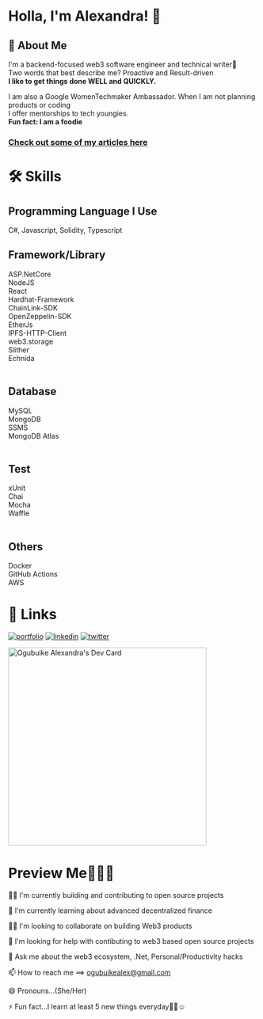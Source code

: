 # Holla, I'm Alexandra! 👋

## 🚀 About Me
I'm a backend-focused web3 software engineer and technical writer🙂<br />
Two words that best describe me? Proactive and Result-driven <br /> 
**I like to get things done WELL and QUICKLY.**


I am also a Google WomenTechmaker Ambassador. When I am not planning products or coding<br />
I offer mentorships to tech youngies.<br />
**Fun fact: I am a foodie**
### [Check out some of my articles here](https://medium.com/@ogubuikealex)

# 🛠 Skills

## Programming Language I Use
C#, Javascript, Solidity, Typescript<br />

## Framework/Library
ASP.NetCore <br /> 
NodeJS <br />
React <br />
Hardhat-Framework <br />
ChainLink-SDK <br />
OpenZeppelin-SDK <br />
EtherJs<br />
IPFS-HTTP-Client <br />
web3.storage <br />
Slither <br />
Echnida <br />
<br />

## Database
MySQL <br />
MongoDB <br />
SSMS <br />
MongoDB Atlas <br />
<br />

## Test
xUnit <br />
Chai <br />
Mocha <br />
Waffle <br />
<br />

## Others
Docker <br />
GitHub Actions <br />
AWS <br />

# 🔗 Links
[![portfolio](https://img.shields.io/badge/my_portfolio-000?style=for-the-badge&logo=ko-fi&logoColor=white)]() 
[![linkedin](https://img.shields.io/badge/linkedin-0A66C2?style=for-the-badge&logo=linkedin&logoColor=white)](https://www.linkedin.com/in/ogubuike-alex/)
[![twitter](https://img.shields.io/badge/twitter-1DA1F2?style=for-the-badge&logo=twitter&logoColor=white)](https://twitter.com/OgubuikeAlex)

<a href="https://app.daily.dev/KingAlex"><img src="https://api.daily.dev/devcards/829c9673ab6340778250feaebdca8d80.png?r=4rc" width="400" alt="Ogubuike Alexandra's Dev Card"/></a>

# Preview Me👀🤝🏽
👩‍💻 I'm currently building and contributing to open source projects

🧠 I'm currently learning about advanced decentralized finance

👯‍♀️ I'm looking to collaborate on building Web3 products

🤔 I'm looking for help with contibuting to web3 based open source projects

💬 Ask me about the web3 ecosystem, .Net, Personal/Productivity hacks

📫 How to reach me ==> ogubuikealex@gmail.com

😄 Pronouns...(She/Her)

⚡️ Fun fact...I learn at least 5 new things everyday🤞🏽☺️


